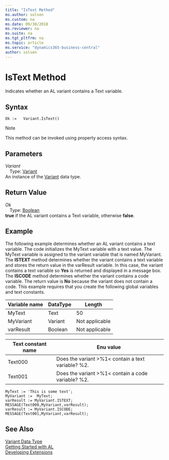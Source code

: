 ```yaml
---
title: "IsText Method"
ms.author: solsen
ms.custom: na
ms.date: 09/30/2018
ms.reviewer: na
ms.suite: na
ms.tgt_pltfrm: na
ms.topic: article
ms.service: "dynamics365-business-central"
author: solsen
---
```

[//]: # (START>DO_NOT_EDIT)
[//]: # (IMPORTANT:Do not edit any of the content between here and the END>DO_NOT_EDIT.)
[//]: # (Any modifications should be made in the .resx files in the ModernDev repo.)
# IsText Method
Indicates whether an AL variant contains a Text variable.

## Syntax
```
Ok :=   Variant.IsText()
```
> [!NOTE]  
> This method can be invoked using property access syntax.  

## Parameters
*Variant*  
&emsp;Type: [Variant](variant-data-type.md)  
An instance of the [Variant](variant-data-type.md) data type.  

## Return Value
*Ok*  
&emsp;Type: [Boolean](boolean-data-type.md)  
**true** if the AL variant contains a Text variable, otherwise **false**.  


[//]: # (IMPORTANT: END>DO_NOT_EDIT)

## Example  
 The following example determines whether an AL variant contains a text variable. The code initializes the MyText variable with a text value. The MyText variable is assigned to the variant variable that is named MyVariant. The **ISTEXT** method determines whether the variant contains a text variable and stores the return value in the varResult variable. In this case, the variant contains a text variable so **Yes** is returned and displayed in a message box. The **ISCODE** method determines whether the variant contains a code variable. The return value is **No** because the variant does not contain a code. This example requires that you create the following global variables and text constants.  
  
|Variable name|DataType|Length|  
|-------------------|--------------|------------|  
|MyText|Text|50|  
|MyVariant|Variant|Not applicable|  
|varResult|Boolean|Not applicable|  
  
|Text constant name|Enu value|  
|------------------------|---------------|  
|Text000|Does the variant >%1\< contain a text variable? %2.|  
|Text001|Does the variant >%1\< contain a code variable? %2.|  
  
```  
MyText := 'This is some text';  
MyVariant :=  MyText;  
varResult := MyVariant.ISTEXT;  
MESSAGE(Text000,MyVariant,varResult);  
varResult := MyVariant.ISCODE;  
MESSAGE(Text001,MyVariant,varResult);  
```  

## See Also
[Variant Data Type](variant-data-type.md)  
[Getting Started with AL](../devenv-get-started.md)  
[Developing Extensions](../devenv-dev-overview.md)